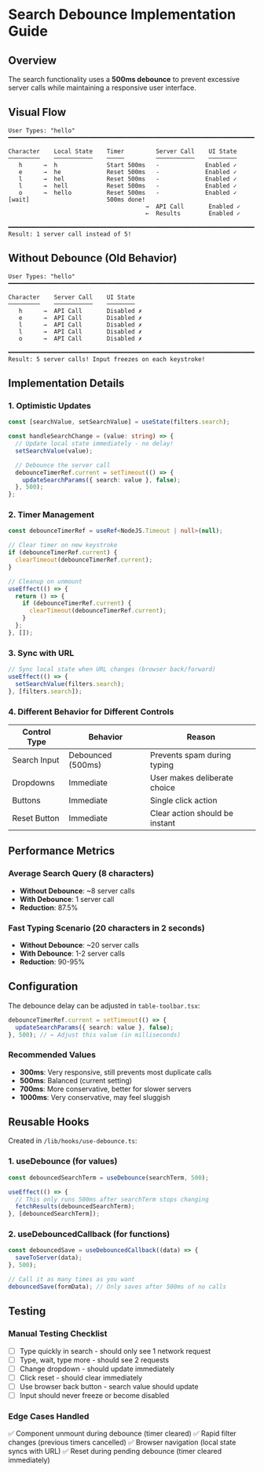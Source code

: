 # Search Debounce Implementation Guide

## Overview

The search functionality uses a **500ms debounce** to prevent excessive server calls while maintaining a responsive user interface.

## Visual Flow

```
User Types: "hello"
━━━━━━━━━━━━━━━━━━━━━━━━━━━━━━━━━━━━━━━━━━━━━━━━━━━━━━━━━━━━━━━━━━━━━━

Character    Local State    Timer         Server Call    UI State
─────────    ───────────    ─────         ───────────    ────────
   h      →  h              Start 500ms   -             Enabled ✓
   e      →  he             Reset 500ms   -             Enabled ✓
   l      →  hel            Reset 500ms   -             Enabled ✓
   l      →  hell           Reset 500ms   -             Enabled ✓
   o      →  hello          Reset 500ms   -             Enabled ✓
[wait]                      500ms done!
                                       →  API Call       Enabled ✓
                                       ←  Results        Enabled ✓

━━━━━━━━━━━━━━━━━━━━━━━━━━━━━━━━━━━━━━━━━━━━━━━━━━━━━━━━━━━━━━━━━━━━━━
Result: 1 server call instead of 5!
```

## Without Debounce (Old Behavior)

```
User Types: "hello"
━━━━━━━━━━━━━━━━━━━━━━━━━━━━━━━━━━━━━━━━━━━━━━━━━━━━━━━━━━━━━━━━━━━━━━

Character    Server Call    UI State
─────────    ───────────    ────────
   h      →  API Call       Disabled ✗
   e      →  API Call       Disabled ✗
   l      →  API Call       Disabled ✗
   l      →  API Call       Disabled ✗
   o      →  API Call       Disabled ✗

━━━━━━━━━━━━━━━━━━━━━━━━━━━━━━━━━━━━━━━━━━━━━━━━━━━━━━━━━━━━━━━━━━━━━━
Result: 5 server calls! Input freezes on each keystroke!
```

## Implementation Details

### 1. Optimistic Updates

```typescript
const [searchValue, setSearchValue] = useState(filters.search);

const handleSearchChange = (value: string) => {
  // Update local state immediately - no delay!
  setSearchValue(value);

  // Debounce the server call
  debounceTimerRef.current = setTimeout(() => {
    updateSearchParams({ search: value }, false);
  }, 500);
};
```

### 2. Timer Management

```typescript
const debounceTimerRef = useRef<NodeJS.Timeout | null>(null);

// Clear timer on new keystroke
if (debounceTimerRef.current) {
  clearTimeout(debounceTimerRef.current);
}

// Cleanup on unmount
useEffect(() => {
  return () => {
    if (debounceTimerRef.current) {
      clearTimeout(debounceTimerRef.current);
    }
  };
}, []);
```

### 3. Sync with URL

```typescript
// Sync local state when URL changes (browser back/forward)
useEffect(() => {
  setSearchValue(filters.search);
}, [filters.search]);
```

### 4. Different Behavior for Different Controls

| Control Type | Behavior          | Reason                         |
| ------------ | ----------------- | ------------------------------ |
| Search Input | Debounced (500ms) | Prevents spam during typing    |
| Dropdowns    | Immediate         | User makes deliberate choice   |
| Buttons      | Immediate         | Single click action            |
| Reset Button | Immediate         | Clear action should be instant |

## Performance Metrics

### Average Search Query (8 characters)

- **Without Debounce**: ~8 server calls
- **With Debounce**: 1 server call
- **Reduction**: 87.5%

### Fast Typing Scenario (20 characters in 2 seconds)

- **Without Debounce**: ~20 server calls
- **With Debounce**: 1-2 server calls
- **Reduction**: 90-95%

## Configuration

The debounce delay can be adjusted in `table-toolbar.tsx`:

```typescript
debounceTimerRef.current = setTimeout(() => {
  updateSearchParams({ search: value }, false);
}, 500); // ← Adjust this value (in milliseconds)
```

### Recommended Values

- **300ms**: Very responsive, still prevents most duplicate calls
- **500ms**: Balanced (current setting)
- **700ms**: More conservative, better for slower servers
- **1000ms**: Very conservative, may feel sluggish

## Reusable Hooks

Created in `/lib/hooks/use-debounce.ts`:

### 1. useDebounce (for values)

```typescript
const debouncedSearchTerm = useDebounce(searchTerm, 500);

useEffect(() => {
  // This only runs 500ms after searchTerm stops changing
  fetchResults(debouncedSearchTerm);
}, [debouncedSearchTerm]);
```

### 2. useDebouncedCallback (for functions)

```typescript
const debouncedSave = useDebouncedCallback((data) => {
  saveToServer(data);
}, 500);

// Call it as many times as you want
debouncedSave(formData); // Only saves after 500ms of no calls
```

## Testing

### Manual Testing Checklist

- [ ] Type quickly in search - should only see 1 network request
- [ ] Type, wait, type more - should see 2 requests
- [ ] Change dropdown - should update immediately
- [ ] Click reset - should clear immediately
- [ ] Use browser back button - search value should update
- [ ] Input should never freeze or become disabled

### Edge Cases Handled

✅ Component unmount during debounce (timer cleared)
✅ Rapid filter changes (previous timers cancelled)
✅ Browser navigation (local state syncs with URL)
✅ Reset during pending debounce (timer cleared immediately)
